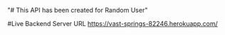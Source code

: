 "# This API has been created for Random User" 

#Live Backend Server URL
https://vast-springs-82246.herokuapp.com/